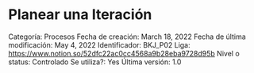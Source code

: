 # Planear una Iteración

Categoría: Procesos
Fecha de creación: March 18, 2022
Fecha de última modificación: May 4, 2022
Identificador: BKJ_P02
Liga: https://www.notion.so/52dfc22ac0cc4568a9b28eba9728d95b
Nivel o status: Controlado
Se utiliza?: Yes
Última versión: 1.0